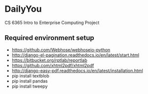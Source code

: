 # DailyYou
CS 6365 Intro to Enterprise Computing Project
## Required environment setup
* https://github.com/Webhose/webhoseio-python
* http://django-el-pagination.readthedocs.io/en/latest/start.html
* https://bitbucket.org/rptlab/reportlab
* https://github.com/xhtml2pdf/xhtml2pdf
* http://django-easy-pdf.readthedocs.io/en/latest/installation.html
* pip install textblob
* pip install pandas
* pip install tweepy
